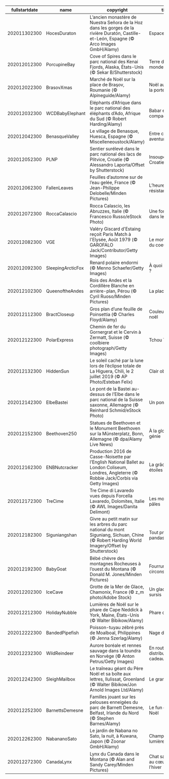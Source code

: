 |fullstartdate|name|copyright|title|image|
|--|--|--|--|--|
202011302300|HocesDuraton|L’ancien monastère de Nuestra Señora de la Hoz dans les gorges de la rivière Duratón, Castille-et-León, Espagne (© Arco Images GmbH/Alamy)|Espace spirituel|![](/fr-FR/2020/12/202011302300HocesDuraton.jpg)|
202012012300|PorcupineBay|Cove of Spires dans le parc national des Kenai Fjords, Alaska, États-Unis (© Sekar B/Shutterstock)|Terre d’un autre monde|![](/fr-FR/2020/12/202012012300PorcupineBay.jpg)|
202012022300|BrasovXmas|Marché de Noël sur la place de Braşov, Roumanie (© Alpineguide/Alamy)|Noël au pas de la porte|![](/fr-FR/2020/12/202012022300BrasovXmas.jpg)|
202012032300|WCDBabyElephant|Eléphants d’Afrique dans le parc national des éléphants d’Ado, Afrique du Sud (© Robert Harding/Alamy)|Babar et compagnie|![](/fr-FR/2020/12/202012032300WCDBabyElephant.jpg)|
202012042300|BenasqueValley|Le village de Benasque, Huesca, Espagne (© Miscelleneoustock/Alamy)|Entre culture et aventure|![](/fr-FR/2020/12/202012042300BenasqueValley.jpg)|
202012052300|PLNP|Sentier surélevé dans le parc national des lacs de Plitvice, Croatie (© Alessandro Laporta/Offset by Shutterstock)|Insoupçonnable Croatie|![](/fr-FR/2020/12/202012052300PLNP.jpg)|
202012062300|FallenLeaves|Feuilles d’automne sur de l’eau gelée, France (© Jean-Philippe Delobelle/Minden Pictures)|L’heure de la résistance|![](/fr-FR/2020/12/202012062300FallenLeaves.jpg)|
202012072300|RoccaCalascio|Rocca Calascio, les Abruzzes, Italie (© Francesco Russo/eStock Photo)|Une forteresse dans le ciel|![](/fr-FR/2020/12/202012072300RoccaCalascio.jpg)|
202012082300|VGE|Valéry Giscard d'Estaing reçoit Paris Match à l'Elysée, Août 1979 (©  GAROFALO Jack/Contributor/Getty Images)|Le monopole du coeur|![](/fr-FR/2020/12/202012082300VGE.jpg)|
202012092300|SleepingArcticFox|Renard polaire endormi  (© Menno Schaefer/Getty Images)|À quoi rêve-t-il ?|![](/fr-FR/2020/12/202012092300SleepingArcticFox.jpg)|
202012102300|QueenoftheAndes|Rois des Andes et la Cordillère Blanche en arrière-plan, Pérou (© Cyril Ruoso/Minden Pictures)|La place du roi|![](/fr-FR/2020/12/202012102300QueenoftheAndes.jpg)|
202012112300|BractCloseup|Gros plan d’une feuille de Poinsettia (© Charles Floyd/Alamy)|Couleurs de noël|![](/fr-FR/2020/12/202012112300BractCloseup.jpg)|
202012122300|PolarExpress|Chemin de fer du Gornergrat et le Cervin à Zermatt, Suisse (© coolbiere photograph/Getty Images)|Tchou Tchou !|![](/fr-FR/2020/12/202012122300PolarExpress.jpg)|
202012132300|HiddenSun|Le soleil caché par la lune lors de l’éclipse totale de La Higuera, Chili, le 2 juillet 2019 (© AP Photo/Esteban Felix)|Clair obscure|![](/fr-FR/2020/12/202012132300HiddenSun.jpg)|
202012142300|ElbeBastei|Le pont de la Bastei au-dessus de l’Elbe dans le parc national de la Suisse saxonne, Allemagne (© Reinhard Schmid/eStock Photo)|Un pont d’enfer|![](/fr-FR/2020/12/202012142300ElbeBastei.jpg)|
202012152300|Beethoven250|Statues de Beethoven et le Monument Beethoven sur la Münsterplatz, Bonn, Allemagne (© dpa/Alamy Live News)|À la gloire d’un génie|![](/fr-FR/2020/12/202012152300Beethoven250.jpg)|
202012162300|ENBNutcracker|Production 2016 de Casse-Noisette par l’English National Ballet au London Coliseum, Londres, Angleterre (© Robbie Jack/Corbis via Getty Images)|La grâce des étoiles|![](/fr-FR/2020/12/202012162300ENBNutcracker.jpg)|
202012172300|TreCime|Tre Cime di Lavaredo vues depuis Forcella Lavaredo, Dolomites, Italie (© AWL Images/Danita Delimont)|Les montagnes pâles|![](/fr-FR/2020/12/202012172300TreCime.jpg)|
202012182300|Siguniangshan|Givre au petit matin sur les arbres du parc national du mont Siguniang, Sichuan, Chine (© Robert Harding World Imagery/Offset by Shutterstock)|Tout près des pandas|![](/fr-FR/2020/12/202012182300Siguniangshan.jpg)|
202012192300|BabyGoat|Bébé chèvre des montagnes Rocheuses à l’ouest du Montana (© Donald M. Jones/Minden Pictures)|Fourrure de circonstance|![](/fr-FR/2020/12/202012192300BabyGoat.jpg)|
202012202300|IceCave|Grotte de la Mer de Glace, Chamonix, France (© z_m photo/Adobe Stock)|Un glacier en sursis|![](/fr-FR/2020/12/202012202300IceCave.jpg)|
202012212300|HolidayNubble|Lumières de Noël sur le phare de Cape Neddick à York, Maine, États-Unis (© Walter Bibikow/Alamy)|Phare de Noël|![](/fr-FR/2020/12/202012212300HolidayNubble.jpg)|
202012222300|BandedPipefish|Poisson-tuyau zébré près de Moalboal, Philippines (© Jenna Szerlag/Alamy)|Nage de saison|![](/fr-FR/2020/12/202012222300BandedPipefish.jpg)|
202012232300|WildReindeer|Aurore boréale et rennes sauvage dans la toundra en Norvège (© Anton Petrus/Getty Images)|En route pour la distribution de cadeaux|![](/fr-FR/2020/12/202012232300WildReindeer.jpg)|
202012242300|SleighMailbox|Le traîneau géant du Père Noël et sa boîte aux lettres, Ilulissat, Groenland (© Walter Bibikow/Jon Arnold Images Ltd/Alamy)|Le grand jour|![](/fr-FR/2020/12/202012242300SleighMailbox.jpg)|
202012252300|BarnettsDemesne|Familles jouant sur les pelouses enneigées du parc de Barnett Demesne, Belfast, Irlande du Nord (© Stephen Barnes/Alamy)|Le fun d’après Noël|![](/fr-FR/2020/12/202012252300BarnettsDemesne.jpg)|
202012262300|NabananoSato|Le jardin de Nabana no Sato,  la nuit, à Kuwana, Japon (© Zoonar GmbH/Alamy)|Champ de lumière|![](/fr-FR/2020/12/202012262300NabananoSato.jpg)|
202012272300|CanadaLynx|Lynx du Canada dans le Montana (© Alan and Sandy Carey/Minden Pictures)|Chat sauvage au cœur de l’hiver|![](/fr-FR/2020/12/202012272300CanadaLynx.jpg)|
